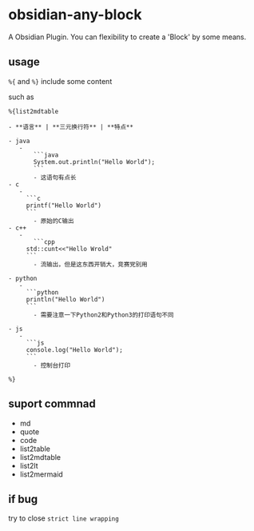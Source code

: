 # obsidian-any-block
 
 A Obsidian Plugin. You can flexibility to create a 'Block' by some means.
 
 ## usage

 `%{` and `%}` include some content

 such as
 ```
 %{list2mdtable

- **语言** | **三元换行符** | **特点**

- java
	- 
		```java
		System.out.println("Hello World");
		```
		- 这语句有点长
- c
    - 
      ```c
      printf("Hello World")
      ```
        - 原始的C输出
- c++
    - 
	    ```cpp
      std::cunt<<"Hello Wrold"
      ```
        - 流输出，但是这东西开销大，竞赛党别用

- python
    - 
      ```python
      println("Hello World")
      ```
        - 需要注意一下Python2和Python3的打印语句不同

- js
    - 
      ```js
      console.log("Hello World");
      ```
        - 控制台打印

%}
```

## suport commnad

- md
- quote
- code
- list2table
- list2mdtable
- list2lt
- list2mermaid

## if bug

try to close `strict line wrapping`
